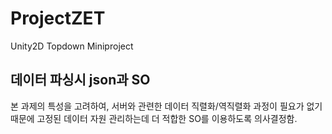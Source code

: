 # ProjectZET
 Unity2D Topdown Miniproject

## 데이터 파싱시 json과 SO

본 과제의 특성을 고려하여, 서버와 관련한 데이터 직렬화/역직렬화 과정이 필요가 없기 때문에 고정된 데이터 자원 관리하는데 더 적합한 SO를 이용하도록 의사결정함.